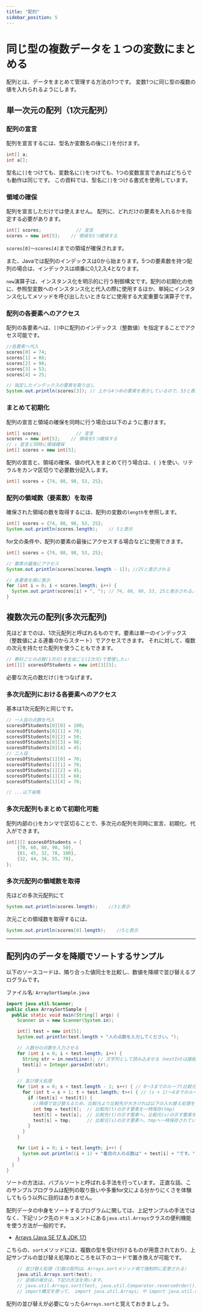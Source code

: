 ```yaml
---
title: "配列"
sidebar_position: 5
---
```


# 同じ型の複数データを１つの変数にまとめる

配列とは、データをまとめて管理する方法の1つです。
変数1つに同じ型の複数の値を入れられるようにします。


## 単一次元の配列（1次元配列）
### 配列の宣言

配列を宣言するには、型名か変数名の後に`[]`を付けます。

```java
int[] a;
int a[];
```

型名に`[]`をつけても、変数名に`[]`をつけても、1つの変数宣言であればどちらでも動作は同じです。
この資料では、型名に`[]`をつける書式を使用しています。

### 領域の確保

配列を宣言しただけでは使えません。
配列に、どれだけの要素を入れるかを指定する必要があります。

```java
int[] scores;		      // 宣言
scores = new int[5];	// 領域を5つ確保する
```

`scores[0]〜scores[4]`までの領域が確保されます。

また、Javaでは配列のインデックスは0から始まります。5つの要素数を持つ配列の場合は、インデックスは順番に0,1,2,3,4となります。


`new`演算子は、インスタンス化を明示的に行う制御構文です。配列の初期化の他に、参照型変数へのインスタンス化と代入の際に使用するほか、単純にインスタンス化してメソッドを呼び出したいときなどに使用する大変重要な演算子です。


### 配列の各要素へのアクセス
配列の各要素へは、`[]`中に配列のインデックス（整数値）を指定することでアクセス可能です。

```java
//各要素へ代入
scores[0] = 74;
scores[1] = 88;
scores[2] = 98;
scores[3] = 53;
scores[4] = 25;

// 指定したインデックスの要素を取り出し
System.out.println(scores[3]); // 上から4つめの要素を表示しているので、53と表示される
```

### まとめて初期化

配列の宣言と領域の確保を同時に行う場合は以下のように書けます。

```java
int[] scores;		      // 宣言
scores = new int[5];	// 領域を5つ確保する
// ↓ 宣言と同時に領域確保
int[] scores = new int[5];
```

配列の宣言と、領域の確保、値の代入をまとめて行う場合は、`{ }`を使い、リテラルをカンマ区切りで必要数分記入します。

```java
int[] scores = {74, 88, 98, 53, 25};
```

### 配列の領域数（要素数）を取得
確保された領域の数を取得するには、配列の変数の`length`を参照します。

```java
int[] scores = {74, 88, 98, 53, 25};
System.out.println(scores.length);    // 5と表示
```

for文の条件や、配列の要素の最後にアクセスする場合などに使用できます。

```java
int[] scores = {74, 88, 98, 53, 25};

// 要素の最後にアクセス
System.out.println(scores[scores.length - 1]); //25と表示される

// 各要素を順に表示
for (int i = 0; i < scores.length; i++) {
  System.out.print(scores[i] + ", "); // 74, 88, 98, 53, 25と表示される。
}
```

## 複数次元の配列(多次元配列)
先ほどまでのは、1次元配列と呼ばれるものです。要素は単一のインデックス（整数値による連番:0からスタート）でアクセスできます。
それに対して、複数の次元を持たせた配列を使うこともできます。

```java
// 教科ごとの点数(1次元)を生徒ごと(2次元)で管理したい
int[][] scoresOfStudents = new int[3][5];
```

必要な次元の数だけ`[]`をつなげます。

### 多次元配列における各要素へのアクセス

基本は1次元配列と同じです。

```java
// 一人目の点数を代入
scoresOfStudents[0][0] = 100;
scoresOfStudents[0][1] = 70;
scoresOfStudents[0][2] = 50;
scoresOfStudents[0][3] = 98;
scoresOfStudents[0][4] = 45;
// 二人目
scoresOfStudents[1][0] = 70;
scoresOfStudents[1][1] = 70;
scoresOfStudents[1][2] = 45;
scoresOfStudents[1][3] = 68;
scoresOfStudents[1][4] = 70;

// ...以下省略
```

### 多次元配列もまとめて初期化可能

配列内部の`{}`をカンマで区切ることで、多次元の配列を同時に宣言、初期化、代入ができます。

```java
int[][] scoresOfStudents = {
    {70, 60, 80, 90, 50},
    {81, 45, 32, 78, 100},
    {32, 44, 34, 55, 70},
};
```

### 多次元配列の領域数を取得
先ほどの多次元配列にて

```java
System.out.println(scores.length);    //3と表示
```

次元ごとの領域数を取得するには、

```java
System.out.println(scores[0].length);    //5と表示
```

----

## 配列内のデータを降順でソートするサンプル

以下のソースコードは、隣り合った値同士を比較し、数値を降順で並び替えるプログラムです。

ファイル名: `ArraySortSample.java`


```java
import java.util.Scanner;
public class ArraySortSample {
  public static void main(String[] args) {
    Scanner in = new Scanner(System.in);

    int[] test = new int[5];
    System.out.println(test.length + "人の点数を入力してください。");

    // 人数分の点数を入力させる
    for (int i = 0; i < test.length; i++) {
      String str = in.nextLine(); // 文字列として読み込ませる（nextIntは諸般の事情で使用しない）
      test[i] = Integer.parseInt(str);
    }

    // 並び替え処理
    for (int s = 0; s < test.length - 1; s++) { // 0〜3までのループ(比較元 s;source)
      for (int t = s + 1; t < test.length; t++) { // (s + 1)〜4までのループ(比較先 t;target)
        if (test[s] < test[t]) {
          //降順で並び替えるため、比較元より比較先が大きければ以下の入れ替え処理を行う
          int tmp = test[t];  // 比較先(t)の示す要素を一時保存(tmp)
          test[t] = test[s];  // 比較先(t)の示す要素へ、比較元(s)の示す要素を上書き
          test[s] = tmp;      // 比較元(s)の示す要素へ、tmpへ一時保存されていた比較先(t)を上書きして、比較元と比較先を入れ替えた
        }
      }
    }

    for (int i = 0; i < test.length; i++) {
      System.out.println((i + 1) + "番目の人の点数は" + test[i] + "です。");
    }
  }
}
```

ソートの方法は、バブルソートと呼ばれる手法を行っています。
正直な話、このサンプルプログラムは配列の取り扱いや多重for文による分かりにくさを体験してもらう以外に目的はありません。

配列データの中身をソートするプログラムに関しては、上記サンプルの手法ではなく、下記リンク先のドキュメントにある`java.util.Arrays`クラスの便利機能を使う方法が一般的です。

- [Arrays (Java SE 17 & JDK 17)](https://docs.oracle.com/javase/jp/17/docs/api/java.base/java/util/Arrays.html)

こちらの、`sort`メソッドには、複数の型を受け付けるものが用意されており、上記サンプルの並び替え処理のところを以下のコードで置き換えが可能です。

```java
    // 並び替え処理（引数の配列は、Arrays.sortメソッド側で強制的に変更される）
    java.util.Arrays.sort(test);
    // 逆順の場合は、下記の方法を用います。
    // java.util.Arrays.sort(test, java.util.Comparator.reverseOrder());
    // import構文を使って、 import java.util.Arrays; や import java.util.Comparator; とした場合は、java.util. は書かなくてよいです
```

配列の並び替えが必要になったら`Arrays.sort`と覚えておきましょう。
